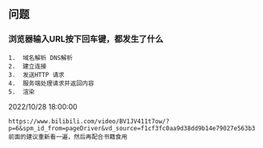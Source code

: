 ## 问题
### 浏览器输入URL按下回车键，都发生了什么
```
1.  域名解析 DNS解析
2.  建立连接
3.  发送HTTP 请求
4.  服务端处理请求并返回内容
5.  渲染
```

2022/10/28 18:00:00
``` 
https://www.bilibili.com/video/BV1JV411t7ow/?p=6&spm_id_from=pageDriver&vd_source=f1cf3fc0aa9d38dd9b14e79027e563b3
前面的建议重新看一遍，然后再配合书籍食用
```